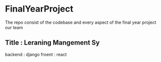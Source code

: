# FinalYearProject
The repo consist of the codebase and every aspect of  the final year project our team

## Title : Leraning Mangement Sy

backend : django 
froent : react

